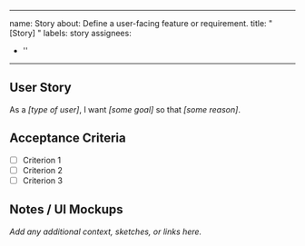 
---
name: Story
about: Define a user-facing feature or requirement.
title: "[Story] "
labels: story
assignees: 
  - ''
---
## User Story
As a _[type of user]_, I want _[some goal]_ so that _[some reason]_.

## Acceptance Criteria
- [ ] Criterion 1
- [ ] Criterion 2
- [ ] Criterion 3

## Notes / UI Mockups
_Add any additional context, sketches, or links here._
